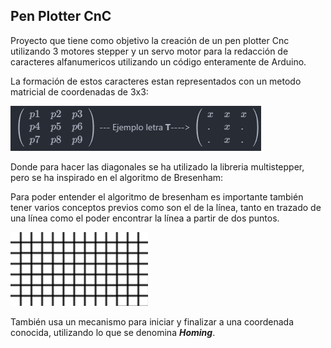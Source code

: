 Pen Plotter CnC 
---
Proyecto que tiene como objetivo la creación de un pen plotter Cnc utilizando 3 motores stepper y un servo motor para la redacción de caracteres alfanumericos utilizando un código enteramente de Arduino.

La formación de estos caracteres estan representados con un metodo matricial de coordenadas de 3x3:

![bresenham](./Media/Matriz.png)

Donde para hacer las diagonales se ha utilizado la libreria multistepper, pero se ha inspirado en el algoritmo de Bresenham:

Para poder entender el algoritmo de bresenham es importante también tener varios conceptos previos como son el de la línea, tanto en trazado de una línea como el poder encontrar la línea a partir de dos puntos.

![bresenham](./media/Bresenham.gif)

También usa un mecanismo para iniciar y finalizar a una coordenada conocida, utilizando lo que se denomina ***Homing***.